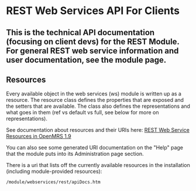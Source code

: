 # REST Web Services API For Clients

## This is the technical API documentation (focusing on client devs) for the REST Module. For general REST web service information and user documentation, see the module page.


## Resources

Every available object in the web services (ws) module is written up as a resource. The resource class defines the properties that are exposed and the setters that are available. The class also defines the representations and what goes in them (ref vs default vs full, see below for more on representations).

See documentation about resources and their URIs here: [REST Web Service Resources in OpenMRS 1.9](https://wiki.openmrs.org/display/docs/REST+Web+Service+Resources+in+OpenMRS+1.9)

You can also see some generated URI documentation on the "Help" page that the module puts into its Administration page section.

There is a uri that lists off the currently available resources in the installation (including module-provided resources):

`/module/webservices/rest/apiDocs.htm`

